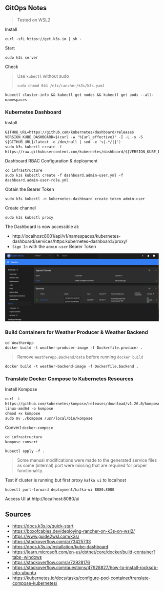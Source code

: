 ## GitOps Notes

>  Tested on WSL2

Install 

```
curl -sfL https://get.k3s.io | sh -
```

Start

```
sudo k3s server 
```

Check

>  Use `kubectl` without sudo
>
> ```
> sudo chmod 644 /etc/rancher/k3s/k3s.yaml
> ```

```
kubectl cluster-info && kubectl get nodes && kubectl get pods --all-namespaces
```

### Kubernetes Dashboard

Install

```
GITHUB_URL=https://github.com/kubernetes/dashboard/releases
VERSION_KUBE_DASHBOARD=$(curl -w '%{url_effective}' -I -L -s -S ${GITHUB_URL}/latest -o /dev/null | sed -e 's|.*/||')
sudo k3s kubectl create -f https://raw.githubusercontent.com/kubernetes/dashboard/${VERSION_KUBE_DASHBOARD}/aio/deploy/recommended.yaml
```

Dashboard RBAC Configuration & deployment

```
cd infrastructure
sudo k3s kubectl create -f dashboard.admin-user.yml -f dashboard.admin-user-role.yml
```

Obtain the Bearer Token

```
sudo k3s kubectl -n kubernetes-dashboard create token admin-user
```

Create channel

```
sudo k3s kubectl proxy
```

The Dashboard is now accessible at:

- http://localhost:8001/api/v1/namespaces/kubernetes-dashboard/services/https:kubernetes-dashboard:/proxy/
- `Sign In` with the `admin-user` Bearer Token

![image-20230417192708488](.img/image-20230417192708488.png)

### Build Containers for Weather Producer & Weather Backend

```
cd WeatherApp
docker build -t weather-producer-image -f Dockerfile.producer .
```

> Remove `WeatherApp.Backend/data` before running `docker build`

```
docker build -t weather-backend-image -f Dockerfile.backend .
```



### Translate Docker Compose to Kubernetes Resources

Install Kompose

```
curl -L https://github.com/kubernetes/kompose/releases/download/v1.26.0/kompose-linux-amd64 -o kompose
chmod +x kompose
sudo mv ./kompose /usr/local/bin/kompose
```

Convert `docker-compose`

```
cd infrastructure
kompose convert
```

```
kubectl apply -f .
```

> Some manual modifications were made to the generated service files as some (internal) port were missing that are required for proper functionality.



Test if cluster is running but first proxy `kafka ui` to localhost

```
kubectl port-forward deployment/kafka-ui 8080:8080
```

Access UI at http://localhost:8080/ui



## Sources

* https://docs.k3s.io/quick-start
* https://boxofcables.dev/deploying-rancher-on-k3s-on-wsl2/
* https://www.guide2wsl.com/k3s/
* https://stackoverflow.com/a/73425733
* https://docs.k3s.io/installation/kube-dashboard
* https://learn.microsoft.com/en-us/dotnet/core/docker/build-container?tabs=windows
* https://stackoverflow.com/a/72928176
* https://stackoverflow.com/questions/47928827/how-to-install-rocksdb-into-ubuntu
* https://kubernetes.io/docs/tasks/configure-pod-container/translate-compose-kubernetes/
